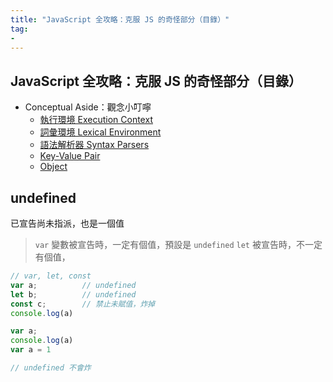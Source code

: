 ```yaml
---
title: "JavaScript 全攻略：克服 JS 的奇怪部分（目錄）"
tag: 
- 
---
```


##  JavaScript 全攻略：克服 JS 的奇怪部分（目錄）

- Conceptual Aside：觀念小叮嚀
	- [執行環境 Execution Context](執行環境%20Execution%20Context.md)
	- [詞彙環境 Lexical Environment](詞彙環境%20Lexical%20Environment.md)
	- [語法解析器 Syntax Parsers](語法解析器%20Syntax%20Parsers.md)
	- [Key-Value Pair](Key-Value%20Pair.md)
	- [Object](Object.md)

## undefined
已宣告尚未指派，也是一個值

>`var` 變數被宣告時，一定有個值，預設是 `undefined`
>`let` 被宣告時，不一定有個值，

```js
// var, let, const
var a;			// undefined
let b;			// undefined
const c;		// 禁止未賦值，炸掉
console.log(a)


```
```js
var a;
console.log(a)
var a = 1

// undefined 不會炸
```

